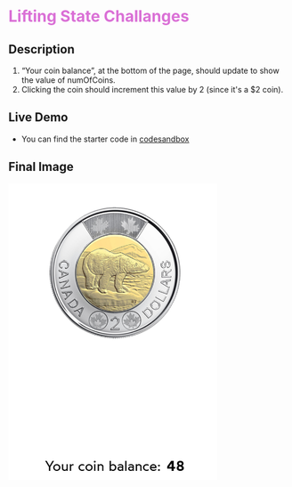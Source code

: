 # <span style="color: #DA70D6;"> Lifting State Challanges</span>

## Description 

1. “Your coin balance”, at the bottom of the page, should update to show the value of numOfCoins.
2. Clicking the coin should increment this value by 2 (since it's a $2 coin).

## Live Demo 
 
 - You can find the starter code in [codesandbox](https://codesandbox.io/s/fiupgu?file=%2FApp.js&utm_medium=sandpack)


 ## Final Image 
 ![Final Image](./Coin.png)

 







